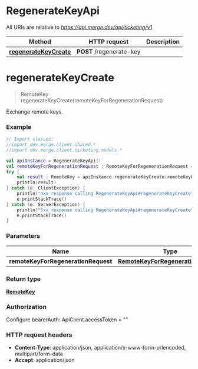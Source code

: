 # RegenerateKeyApi

All URIs are relative to *https://api.merge.dev/api/ticketing/v1*

Method | HTTP request | Description
------------- | ------------- | -------------
[**regenerateKeyCreate**](RegenerateKeyApi.md#regenerateKeyCreate) | **POST** /regenerate-key | 


<a name="regenerateKeyCreate"></a>
# **regenerateKeyCreate**
> RemoteKey regenerateKeyCreate(remoteKeyForRegenerationRequest)



Exchange remote keys.

### Example
```kotlin
// Import classes:
//import dev.merge.client.shared.*
//import dev.merge.client.ticketing.models.*

val apiInstance = RegenerateKeyApi()
val remoteKeyForRegenerationRequest : RemoteKeyForRegenerationRequest =  // RemoteKeyForRegenerationRequest | 
try {
    val result : RemoteKey = apiInstance.regenerateKeyCreate(remoteKeyForRegenerationRequest)
    println(result)
} catch (e: ClientException) {
    println("4xx response calling RegenerateKeyApi#regenerateKeyCreate")
    e.printStackTrace()
} catch (e: ServerException) {
    println("5xx response calling RegenerateKeyApi#regenerateKeyCreate")
    e.printStackTrace()
}
```

### Parameters

Name | Type | Description  | Notes
------------- | ------------- | ------------- | -------------
 **remoteKeyForRegenerationRequest** | [**RemoteKeyForRegenerationRequest**](RemoteKeyForRegenerationRequest.md)|  |

### Return type

[**RemoteKey**](RemoteKey.md)

### Authorization


Configure bearerAuth:
    ApiClient.accessToken = ""

### HTTP request headers

 - **Content-Type**: application/json, application/x-www-form-urlencoded, multipart/form-data
 - **Accept**: application/json


